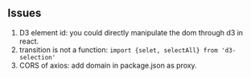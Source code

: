 
## Issues
1. D3 element id: you could directly manipulate the dom through d3 in react.
2. transition is not a function: `import {selet, selectAll} from 'd3-selection'`
3. CORS of axios: add domain in package.json as proxy.
